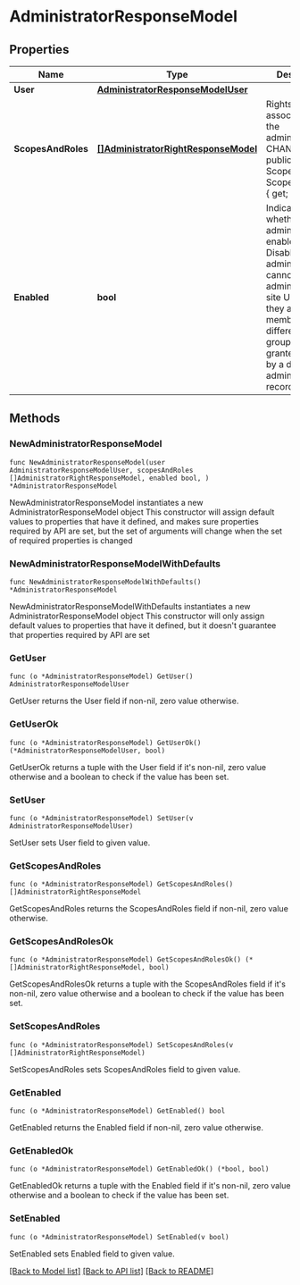 # AdministratorResponseModel

## Properties

Name | Type | Description | Notes
------------ | ------------- | ------------- | -------------
**User** | [**AdministratorResponseModelUser**](AdministratorResponseModelUser.md) |  | 
**ScopesAndRoles** | [**[]AdministratorRightResponseModel**](AdministratorRightResponseModel.md) | Rights associated with the administrator. CHANGE: was public ScopeRolePair[] ScopesAndRoles { get; set; } | 
**Enabled** | **bool** | Indicates whether the administrator is enabled. Disabled administrators cannot administer the site UNLESS they are a member of a different user group which is granted access by a different administrator record. | 

## Methods

### NewAdministratorResponseModel

`func NewAdministratorResponseModel(user AdministratorResponseModelUser, scopesAndRoles []AdministratorRightResponseModel, enabled bool, ) *AdministratorResponseModel`

NewAdministratorResponseModel instantiates a new AdministratorResponseModel object
This constructor will assign default values to properties that have it defined,
and makes sure properties required by API are set, but the set of arguments
will change when the set of required properties is changed

### NewAdministratorResponseModelWithDefaults

`func NewAdministratorResponseModelWithDefaults() *AdministratorResponseModel`

NewAdministratorResponseModelWithDefaults instantiates a new AdministratorResponseModel object
This constructor will only assign default values to properties that have it defined,
but it doesn't guarantee that properties required by API are set

### GetUser

`func (o *AdministratorResponseModel) GetUser() AdministratorResponseModelUser`

GetUser returns the User field if non-nil, zero value otherwise.

### GetUserOk

`func (o *AdministratorResponseModel) GetUserOk() (*AdministratorResponseModelUser, bool)`

GetUserOk returns a tuple with the User field if it's non-nil, zero value otherwise
and a boolean to check if the value has been set.

### SetUser

`func (o *AdministratorResponseModel) SetUser(v AdministratorResponseModelUser)`

SetUser sets User field to given value.


### GetScopesAndRoles

`func (o *AdministratorResponseModel) GetScopesAndRoles() []AdministratorRightResponseModel`

GetScopesAndRoles returns the ScopesAndRoles field if non-nil, zero value otherwise.

### GetScopesAndRolesOk

`func (o *AdministratorResponseModel) GetScopesAndRolesOk() (*[]AdministratorRightResponseModel, bool)`

GetScopesAndRolesOk returns a tuple with the ScopesAndRoles field if it's non-nil, zero value otherwise
and a boolean to check if the value has been set.

### SetScopesAndRoles

`func (o *AdministratorResponseModel) SetScopesAndRoles(v []AdministratorRightResponseModel)`

SetScopesAndRoles sets ScopesAndRoles field to given value.


### GetEnabled

`func (o *AdministratorResponseModel) GetEnabled() bool`

GetEnabled returns the Enabled field if non-nil, zero value otherwise.

### GetEnabledOk

`func (o *AdministratorResponseModel) GetEnabledOk() (*bool, bool)`

GetEnabledOk returns a tuple with the Enabled field if it's non-nil, zero value otherwise
and a boolean to check if the value has been set.

### SetEnabled

`func (o *AdministratorResponseModel) SetEnabled(v bool)`

SetEnabled sets Enabled field to given value.



[[Back to Model list]](../README.md#documentation-for-models) [[Back to API list]](../README.md#documentation-for-api-endpoints) [[Back to README]](../README.md)


